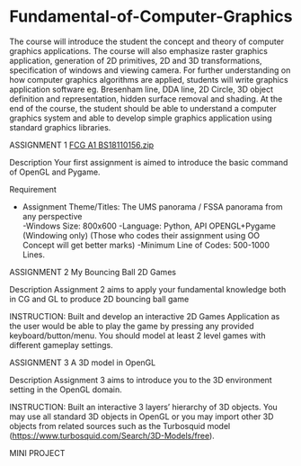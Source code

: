 # Fundamental-of-Computer-Graphics
The course will introduce the student the concept and theory of computer graphics applications. The course will also emphasize raster graphics application, generation of 2D primitives, 2D and 3D transformations, specification of windows and viewing camera. For further understanding on how computer graphics algorithms are applied, students will write graphics application software eg. Bresenham line, DDA line, 2D Circle, 3D object definition and representation, hidden surface removal and shading. At the end of the course, the student should be able to understand a computer graphics system and able to develop simple graphics application using standard graphics libraries.



ASSIGNMENT 1
[FCG A1 BS18110156.zip](https://github.com/kitkatlky/Fundamental-of-Computer-Graphics/files/7598586/FCG.A1.BS18110156.zip)

Description
Your first assignment is aimed to introduce the basic command of OpenGL and Pygame. 

Requirement
- Assignment Theme/Titles: The UMS panorama / FSSA panorama from any perspective  
-Windows Size:  800x600
-Language: Python, API OPENGL+Pygame (Windowing only) (Those who codes their assignment using OO Concept will get better marks)
-Minimum Line of Codes: 500-1000 Lines.




ASSIGNMENT 2 My Bouncing Ball 2D Games 

Description
Assignment 2 aims to apply your fundamental knowledge both in CG and GL to produce 2D bouncing ball game
 
INSTRUCTION: 
Built and develop an interactive 2D Games Application as the user would be able to play the game by pressing any provided keyboard/button/menu. You should model at least 2 level games with different gameplay settings.



ASSIGNMENT 3 A 3D model in OpenGL

Description
Assignment 3 aims to introduce you to the 3D environment setting in the OpenGL domain.
 
INSTRUCTION: 
Built an interactive 3 layers’ hierarchy of 3D objects. You may use all standard 3D objects in OpenGL or you may import other 3D objects from related sources such as the Turbosquid model (https://www.turbosquid.com/Search/3D-Models/free).   




MINI PROJECT 
